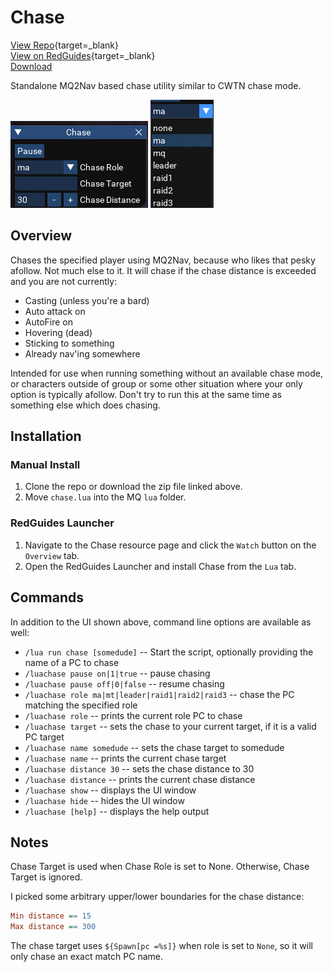 # Chase

[View Repo](https://github.com/aquietone/luachase){target=_blank}  
[View on RedGuides](https://www.redguides.com/community/resources/chase.2392/){target=_blank}  
[Download](https://github.com/aquietone/luachase/-/archive/main/luachase-main.zip)  

Standalone MQ2Nav based chase utility similar to CWTN chase mode.

![](../images/chase/chase.png)
![](../images/chase/options.png)

## Overview

Chases the specified player using MQ2Nav, because who likes that pesky afollow. Not much else to it. It will chase if the chase distance is exceeded and you are not currently:  

- Casting (unless you're a bard)  
- Auto attack on  
- AutoFire on  
- Hovering (dead)  
- Sticking to something  
- Already nav'ing somewhere  

Intended for use when running something without an available chase mode, or characters outside of group or some other situation where your only option is typically afollow. Don't try to run this at the same time as something else which does chasing.  

## Installation

### Manual Install

1. Clone the repo or download the zip file linked above.  
2. Move `chase.lua` into the MQ `lua` folder.  

### RedGuides Launcher

1. Navigate to the Chase resource page and click the `Watch` button on the `Overview` tab.  
2. Open the RedGuides Launcher and install Chase from the `Lua` tab. 

## Commands

In addition to the UI shown above, command line options are available as well:  

- `/lua run chase [somedude]` -- Start the script, optionally providing the name of a PC to chase
- `/luachase pause on|1|true` -- pause chasing  
- `/luachase pause off|0|false` -- resume chasing  
- `/luachase role ma|mt|leader|raid1|raid2|raid3` -- chase the PC matching the specified role  
- `/luachase role` -- prints the current role PC to chase  
- `/luachase target` -- sets the chase to your current target, if it is a valid PC target  
- `/luachase name somedude` -- sets the chase target to somedude  
- `/luachase name` -- prints the current chase target  
- `/luachase distance 30` -- sets the chase distance to 30  
- `/luachase distance` -- prints the current chase distance  
- `/luachase show` -- displays the UI window  
- `/luachase hide` -- hides the UI window  
- `/luachase [help]` -- displays the help output  

## Notes

Chase Target is used when Chase Role is set to None. Otherwise, Chase Target is ignored.  

I picked some arbitrary upper/lower boundaries for the chase distance:  

```ini
Min distance == 15
Max distance == 300
```

The chase target uses `${Spawn[pc =%s]}` when role is set to `None`, so it will only chase an exact match PC name.